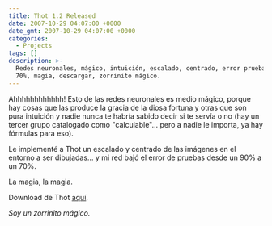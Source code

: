 ```yaml
---
title: Thot 1.2 Released
date: 2007-10-29 04:07:00 +0000
date_gmt: 2007-10-29 04:07:00 +0000
categories:
  - Projects
tags: []
description: >-
  Redes neuronales, mágico, intuición, escalado, centrado, error pruebas, 90% a
  70%, magia, descargar, zorrinito mágico.
---
```



Ahhhhhhhhhhhh! Esto de las redes neuronales es medio mágico, porque hay cosas que las produce la gracia de la diosa fortuna y otras que son pura intuición y nadie nunca te habría sabido decir si te servía o no (hay un tercer grupo catalogado como "calculable"... pero a nadie le importa, ya hay fórmulas para eso).

Le implementé a Thot un escalado y centrado de las imágenes en el entorno a ser dibujadas... y mi red bajó el error de pruebas desde un 90% a un 70%.

La magia, la magia.

Download de Thot [aquí](http://alphagma.googlepages.com/).

_Soy un zorrinito mágico._
